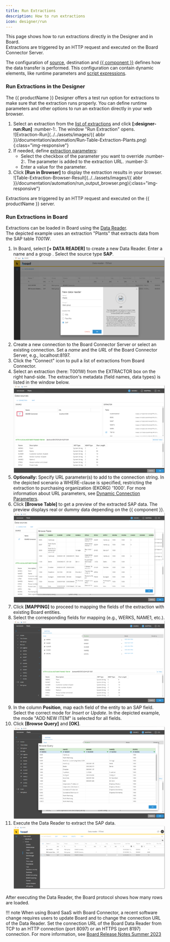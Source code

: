 ```yaml
---
title: Run Extractions
description: How to run extractions
icon: designer/run
---
```


This page shows how to run extractions directly in the Designer and in Board. <br>
Extractions are triggered by an HTTP request and executed on the Board Connector Server.

The configuration of [source](../sap-connection.md/#connect-to-sap), destination and [{{ component }}](../introduction.md/#extraction-types) defines how the data transfer is performed.
This configuration can contain dynamic elements, like runtime parameters and [script expressions](#link).

### Run Extractions in the Designer

The {{ productName }} Designer offers a test run option for extractions to make sure that the extraction runs properly. 
You can define runtime parameters and other options to run an extraction directly in your web browser.

1. Select an extraction from the [list of extractions](site:documentation/designer/#list-of-extractions) and click **[:designer-run:Run]** :number-1:. The window "Run Extraction" opens.<br>
![Extraction-Run](../../assets/images/{{ abbr }}/documentation/automation/Run-Table-Extraction-Plants.png){:class="img-responsive"}
2. If needed, define [extraction parameters](extraction-parameters.md):
	- Select the checkbox of the parameter you want to override :number-2:. The parameter is added to the extraction URL. :number-3:
	- Enter a value for the parameter.
3. Click **[Run in Browser]** to display the extraction results in your browser. <br>
![Table-Extraction-Browser-Result](../../assets/images/{{ abbr }}/documentation/automation/run_output_browser.png){:class="img-responsive"}

Extractions are triggered by an HTTP request and executed on the {{ productName }} server.


### Run Extractions in Board

Extractions can be loaded in Board using the [Data Reader](https://www.boardmanual.com/board14/data-modeling/data-model-design-sections/data-reader/basic-concepts-data-reader.htm). <br>
The depicted example uses an extraction "Plants" that extracts data from the SAP table *T001W*. 

1. In Board, select **[+ DATA READER]**  to create a new Data Reader. Enter a name and a group . Select the source type **SAP**. <br>
![Load-Extraction-01](../../assets/images/bc/documentation/automation/Load-Extraction-01.png)
2. Create a new connection to the Board Connector Server or select an existing connection. Set a *name* and the *URL* of the Board Connector Server, e.g., localhost:8197.<br>
3. Click the "Connect" icon to pull a list of extractions from Board Connector.
4. Select an extraction (here: T001W)  from the EXTRACTOR box on the right hand-side. The extraction's metadata (field names, data types) is listed in the window below.
![Load-Extraction-02](../../assets/images/bc/documentation/automation/Load-Extraction-02.png)
5. **Optionally:** Specify URL parameter(s) to add to the connection string. 
In the depicted scenario a WHERE-clause is specified, restricting the extraction to purchasing organization (EKORG) '1000'. 
For more information about URL parameters, see [Dynamic Connection Parameters](extraction-parameters.md).
6. Click **[Browse Table]** to get a preview of the extracted SAP data. The preview displays real or dummy data depending on the {{ component }}.<br>
![Load-Extraction-03](../../assets/images/bc/documentation/automation/Load-Extraction-03.png)
7. Click **[MAPPING]** to proceed to mapping the fields of the extraction with existing Board entities. 
8. Select the corresponding fields for mapping (e.g., WERKS, NAME1, etc.).
![Load-Extraction-04](../../assets/images/bc/documentation/automation/Load-Extraction-04.png)
9. In the column **Position**, map each field of the entity to an SAP field. Select the correct mode for *Insert* or *Update*. In the depicted example, the mode "ADD NEW ITEM" is selected for all fields.
10. Click **[Browse Query]** and **[OK]**.
![Load-Extraction-05](../../assets/images/bc/documentation/automation/Load-Extraction-05.png)
11. Execute the Data Reader to extract the SAP data. <br>
![Load-Extraction-06](../../assets/images/bc/documentation/automation/Load-Extraction-06.png)

After executing the Data Reader, the Board protocol shows how many rows are loaded. <br>

!!! note 
	When using Board SaaS with Board Connector, a recent software change requires users to update Board and to change the connection URL of the Data Reader.
	Set the connection URL of the Board Data Reader from TCP to an HTTP connection (port 8097) or an HTTPS (port 8197) connection.
	For more information, see [Board Release Notes Summer 2023](https://www.boardmanual.com/2021/summer/whats-new-release-notes/2023-summer-release/other-enhancements.htm?rhsearch=sap%20connector&rhhlterm=sap%20connector)

